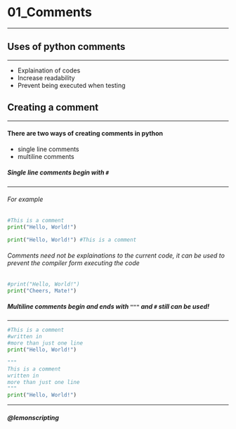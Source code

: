 # 01_Comments
---
## Uses of python comments
---
- Explaination of codes
- Increase readability
- Prevent being executed when testing

## Creating a comment
---
#### There are two ways of creating comments in python 
- single line comments
- multiline comments

##### Single line comments begin with ```#```
---
###### For example
  
```python
#This is a comment
print("Hello, World!")
```

```python
print("Hello, World!") #This is a comment
```
###### Comments need not be explainations to the current code, it can be used to prevent the compiler form executing the code
```python
#print("Hello, World!")
print("Cheers, Mate!")
```
##### Multiline comments begin and ends with ```"""``` and ```#``` still can be used!
---
```python
#This is a comment
#written in
#more than just one line
print("Hello, World!")
```

```python
"""
This is a comment
written in
more than just one line
"""
print("Hello, World!")
```
---
##### @lemonscripting
